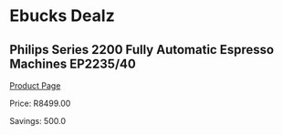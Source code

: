 
# Ebucks Dealz
## Philips Series 2200 Fully Automatic Espresso Machines EP2235/40
[Product Page](https://www.ebucks.com/web/shop/productSelected.do?prodId=1158924720&catId=1157555110)

Price: R8499.00

Savings: 500.0


	